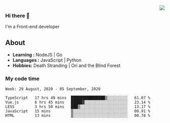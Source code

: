<img align='right' src="https://github-readme-stats.vercel.app/api?username=strugglebak&show_icons=true">

### Hi there 👋

I'm a Front-end developer

## About

-  **Learning :** NodeJS | Go
-  **Languages :** JavaScript | Python
-  **Hobbies:** Death Stranding | Ori and the Blind Forest

### My code time

<!--START_SECTION:waka-->
```text
Week: 29 August, 2020 - 05 September, 2020

TypeScript   17 hrs 49 mins  ███████████████▒░░░░░░░░░   61.07 % 
Vue.js       6 hrs 45 mins   █████▓░░░░░░░░░░░░░░░░░░░   23.14 % 
LESS         3 hrs 50 mins   ███▒░░░░░░░░░░░░░░░░░░░░░   13.17 % 
JavaScript   15 mins         ▒░░░░░░░░░░░░░░░░░░░░░░░░   00.91 % 
HTML         13 mins         ▒░░░░░░░░░░░░░░░░░░░░░░░░   00.78 % 
```
<!--END_SECTION:waka-->

